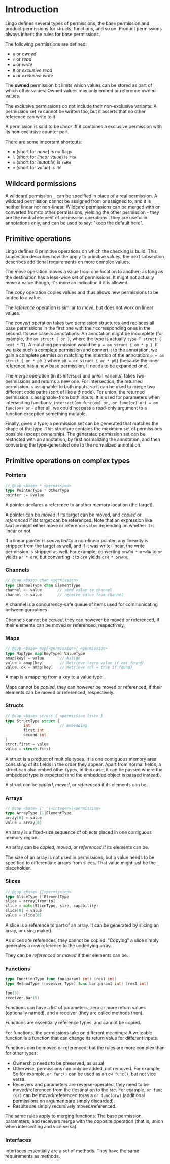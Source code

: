 # Introduction
Lingo defines several types of permissions, the base permission and product permissions for structs, functions, and so on. Product permissions always inherit the rules for base permissions.

The following permissions are defined:

* `o` or *owned*
* `r` or *read*
* `w` or *write*
* `R` or *exclusive read*
* `W` or *exclusive write*

The **owned** permission bit limits which values can be stored as part of which other values: Owned values may only embed or reference owned values.

The exclusive permissions do not include their non-exclusive variants: A permission set `rW` cannot be written too, but it asserts that no other reference can write to it.

A permission is said to be _linear_ iff it combines a exclusive permission with its non-exclusive counter part.

There are some important shortcuts:

* `n` (short for _none_) is no flags
* `l` (short for _linear value_) is `rRW`
* `m` (short for _mutable_) is `rwRW`
* `v` (short for _value_) is `rW`

## Wildcard permissions
A wildcard permission `_` can be specified in place of a real permission. A
wildcard permission cannot be assigned from or assigned to, and it is neither
linear nor non-linear. Wildcard permissions can be merged with or converted
from/to other permissions, yielding the other permission - they are the neutral
element of permission operations. They are useful in annotations only, and can
be used to say: "keep the default here".

## Primitive operations
Lingo defines 6 primitive operations on which the checking is build. This subsection describes how the apply to primitive values, the next subsection describes additional requirements on more complex values.

The _move_ operation moves a value from one location to another; as long as the destination has a less-wide set of permissions. It might not actually move a value though, it's more an indication if it is allowed.

The _copy_ operation copies values and thus allows new permissions to be added to a value.

The _reference_ operation is similar to _move_, but does not work on linear values.

The _convert_ operation takes two permission structures and replaces all base permissions in the first one with their corresponding ones in the second.
Its use case is annotations: An annotation might be incomplete (for example, the `om struct { or }`, where the type is actually `type T struct { next * T}`. A matching permission would be `p = om struct { om * p }`. If we take such a complete permission and convert it to the annotation, we gain a complete permission matching the intention of the annotation:
        `p = om struct { or * p0 }`
where `p0 = or struct { or * p0}` (because the inner reference has a new base permission, it needs to be expanded one).

The _merge_ operation (in its _intersect_ and _union_ variants) takes two
permissions and returns a new one. For intersection, the returned permission
is assignable-to both inputs, so it can be used to merge two different code
paths (sort of like a $\phi$ node). For union, the returned permission is
assignable-from both inputs. It is used for parameters when intersecting
functions: `intersect(om func(om) or, or func(or) or) = om func(om) or` - after
all, we could not pass a read-only argument to a function exception something
mutable.

Finally, given a type, a permission set can be generated that matches the shape of the type. This structure contains the maximum set of permissions possible (except ownership).
The generated permission set can be restricted with an annotation, by first normalizing the annotation, and then converting the type-generated one to the normalized annotation.

## Primitive operations on complex types

### Pointers
```go
// @cap <base> * <permission>
type PointerType * OtherType
pointer := &value
```
A pointer declares a reference to another memory location (the target).

A pointer can be _moved_ if its target can be moved, and _copied_ or _referenced_ if its target can be referenced. Note that an expression like `&value` might either move or reference `value` depending on whether it is linear or not.

If a linear pointer is _converted_ to a non-linear pointer, any linearity is stripped from the target as well, and if it was write-linear, the write permission is stripped as well.
For example, converting `orwRW * orwRW` to `or` yields `or * orR`, but converting it to `orR` yields `orR * orwRW`.

### Channels
```go
// @cap <base> chan <permission>
type ChannelType chan ElementType
channel <- value       // send value to channel
channel -> value       // receive value from channel
```

A channel is a concurrency-safe queue of items used for communicating between goroutines.

Channels cannot be _copied_, they can however be moved or referenced, if their elements can be moved or referenced, respectively.

### Maps
```go
// @cap <base> map[<permission>] <permission>
type MapType map[KeyType] ValueType
amap[key] = value       // Assign
value = amap[key]       // Retrieve (zero value if not found)
value, ok = amap[key]   // Retrieve (ok = true if found)
```

A map is a mapping from a key to a value type.

Maps cannot be _copied_, they can however be moved or referenced, if their elements can be moved or referenced, respectively.

### Structs
```go
// @cap <base> struct { <permission list> }
type StructType struct {
        int             // Embedding
        first int
        second int
}
strct.first = value
value = struct.first
```

A struct is a product of multiple types. It is one contiguous memory area consisting of its fields in the order they appear. Apart from normal fields, a struct can also embed other types, in this case, it can be passed where the embedded type is expected (and the embedded object is passed instead).

A struct can be _copied_, _moved_, or _referenced_ if its elements can be.

### Arrays
```go
// @cap <base> ['_'|<integer>]<permission>
type ArrayType [1]ElementType
array[0] = value
value = array[0]
```
An array is a fixed-size sequence of objects placed in one contiguous memory region.

An array can be _copied_, _moved_, or _referenced_ if its elements can be.

The size of an array is not used in permissions, but a value needs to be
specified to differentiate arrays from slices. That value might just be
the `_` placeholder.

### Slices
```go
// @cap <base> []<permission>
type SliceType []ElementType
slice = array[from:to]
slice = make(SliceType, size, capability)
slice[0] = value
value = slice[0]
```
A slice is a reference to part of an array.
It can be generated by slicing an array, or using make().

As slices are references, they cannot be copied. "Copying" a slice simply generates a new reference to the underlying array.

They can be _referenced_ or _moved_ if their elements can be.

### Functions
```go
type FunctionType func foo(param1 int) (res1 int)
type MethodType (receiver Type) func bar(param1 int) (res1 int)

foo(5)
receiver.bar(5)
```
Functions can have a list of parameters, zero or more return values (optionally named), and a receiver (they are called methods then).

Functions are essentially reference types, and cannot be copied.

For functions, the permissions take on different meanings: A writeable function is a function that can change its return value for different inputs.

Functions can be moved or referenced, but the rules are more complex than for other types:

* Ownership needs to be preserved, as usual
* Otherwise, permissions can only be added, not removed. For example, So for example, `or func()` can be used as an `ow func()`, but not vice versa.
* Receivers and parameters are reverse-operated, they need to be moved/referenced from the destination to the src.
For example, `or func (or)` can be moved/referenced to/as a `or func(orw)` (additional permissions on argumentsare simply discarded).
* Results are simply recursively moved/referenced.

The same rules apply to merging functions: The base permission, parameters,
and receivers merge with the opposite operation (that is, union when
intersecting and vice versa).

### Interfaces
Interfaces essentially are a set of methods. They have the same requirements as methods.
